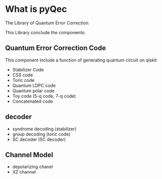 # What is pyQec
The Library of Quantum Error Correction

This Library conclude the components:
## Quantum Error Correction Code
This component include a function of generating quantum circuit on qiskit
- Stabilizer Code
- CSS code
- Toric code
- Quantum LDPC code
- Quantum polar code
- Toy code (5-q code, 7-q code)
- Concatenated code

## decoder
- syndrome decoding (stabilizer)
- group decoding (toric code)
- SC decoder (SC decoder)

## Channel Model
- depolarizing chanel
- XZ channel
